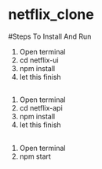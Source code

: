 # netflix_clone

#Steps To Install And Run

1. Open terminal
2. cd netflix-ui
3. npm install
4. let this finish

##

1. Open terminal
2. cd netflix-api
3. npm install
4. let this finish


##

1. Open terminal
2. npm start
